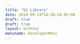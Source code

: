 ```yaml
---
title: "Ui Library"
date: 2018-09-14T16:58:54-05:00
draft: true
draft: true
layout: withtoc
menuname: developerMenu
---
```


